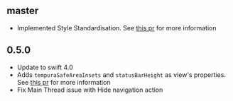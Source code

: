 ## master

* Implemented Style Standardisation. See [this pr](https://github.com/BendingSpoons/tempura-lib-swift/pull/14) for more information

## 0.5.0

* Update to swift 4.0
* Adds `tempuraSafeAreaInsets` and `statusBarHeight` as view's properties. See [this pr](https://github.com/BendingSpoons/tempura-lib-swift/pull/7) for more information
* Fix Main Thread issue with Hide navigation action
